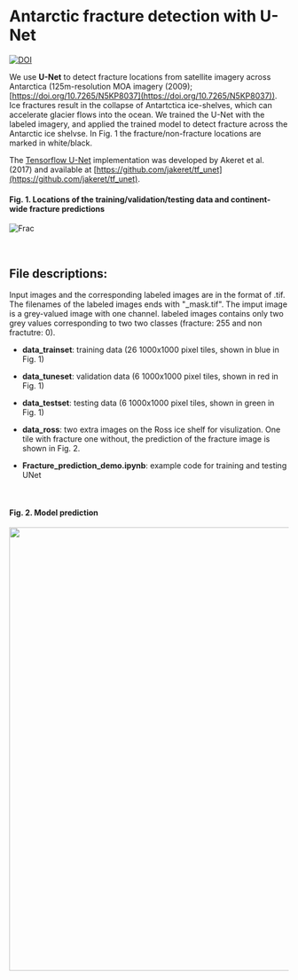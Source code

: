 # Antarctic fracture detection with U-Net
[![DOI](https://zenodo.org/badge/259829938.svg)](https://zenodo.org/badge/latestdoi/259829938)

We use **U-Net** to detect fracture locations from satellite imagery across Antarctica (125m-resolution MOA imagery (2009); [https://doi.org/10.7265/N5KP8037](https://doi.org/10.7265/N5KP8037)). Ice fractures result in the collapse of Antartctica ice-shelves, which can accelerate glacier flows into the ocean. We trained the U-Net with the labeled imagery, and applied the trained model to detect fracture across the Antarctic ice shelvse. In Fig. 1 the fracture/non-fracture locations are marked in white/black. 

The [Tensorflow U-Net](https://tf-unet.readthedocs.io/en/latest/installation.html) implementation was developed by Akeret et al. (2017) and available at [https://github.com/jakeret/tf_unet](https://github.com/jakeret/tf_unet). 

#### Fig. 1. Locations of the training/validation/testing data and continent-wide fracture predictions
![Frac](https://github.com/chingyaolai/Antarctic-fracture-detection/blob/master/images/dataloc.PNG)

<br/>

## File descriptions:
Input images and the corresponding labeled images are in the format of .tif. The filenames of the labeled images ends with "_mask.tif". The imput image is a grey-valued image with one channel. labeled images contains only two grey values corresponding to two two classes (fracture: 255 and non fractutre: 0).

- **data_trainset**: training data (26 1000x1000 pixel tiles, shown in blue in Fig. 1)

- **data_tuneset**: validation data (6 1000x1000 pixel tiles, shown in red in Fig. 1)

- **data_testset**: testing data (6 1000x1000 pixel tiles, shown in green in Fig. 1)

- **data_ross**: two extra images on the Ross ice shelf for visulization. One tile with fracture one without, the prediction of the fracture image is shown in Fig. 2.

- **Fracture_prediction_demo.ipynb**: example code for training and testing UNet
<br/>

#### Fig. 2. Model prediction
<img src="https://github.com/chingyaolai/Antarctic-fracture-detection/blob/master/images/test.png" width="800">
